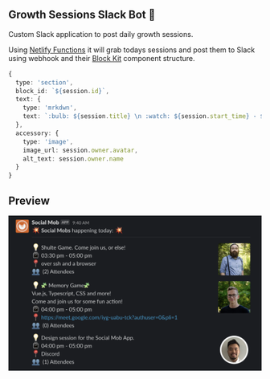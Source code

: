 ## Growth Sessions Slack Bot 🤖

Custom Slack application to post daily growth sessions.

Using [Netlify Functions](https://docs.netlify.com/functions/overview/) it will grab todays sessions and post them to Slack using webhook and their [Block Kit](https://api.slack.com/block-kit) component structure.

```ts
{
  type: 'section',
  block_id: `${session.id}`,
  text: {
    type: 'mrkdwn',
    text: `:bulb: ${session.title} \n :watch: ${session.start_time} - ${session.end_time} \n :round_pushpin: ${session.location} \n :busts_in_silhouette:  (${session.attendees.length}) Attendees`
  },
  accessory: {
    type: 'image',
    image_url: session.owner.avatar,
    alt_text: session.owner.name
  }
}
```

## Preview

<div align="center">
  <img src="./assets/preview.png">
</div>
